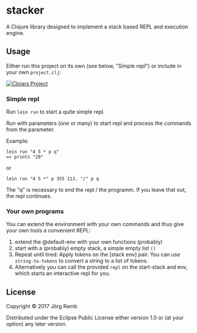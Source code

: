 # stacker

A Clojure library designed to implement a stack based REPL and execution engine.

## Usage

Either run this project on its own (see below, "Simple repl") or
include in your own `project.clj`:

[![Clojars Project](https://img.shields.io/clojars/v/net.nogui/stacker.svg)](https://clojars.org/net.nogui/stacker)

### Simple repl
Run `lein run` to start a quite simple repl.


Run with parameters (one or many) to start repl and process the commands from the parameter.

Example:

    lein run "4 5 * p q"
    => prints "20"
    
or

    lein run "4 5 *" p 355 113. "/" p q
    
The "q" is necessary to end the repl / the programm. If you leave that out, the
repl continues.

### Your own programs
You can extend the environment with your own commands and thus give your own
tools a convenient REPL:

1) extend the @default-env with your own functions (probably)
2) start with a (probably) empty stack, a simple empty list `()`
3) Repeat until tired:
   Apply tokens on the [stack env] pair. You can use `string-to-tokens`
   to convert a string to a list of tokens.
4) Alternatively you can call the provided `repl` on the start-stack and env,
   which starts an interactive repl for you.


## License

Copyright © 2017 Jörg Ramb

Distributed under the Eclipse Public License either version 1.0 or (at
your option) any later version.
